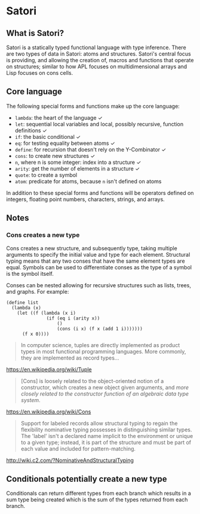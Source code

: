 # Satori

## What is Satori?
Satori is a statically typed functional language with type inference. There are
two types of data in Satori: atoms and structures. Satori's central focus is
providing, and allowing the creation of, macros and functions that operate on
structures; similar to how APL focuses on multidimensional arrays and Lisp
focuses on cons cells.

## Core language
The following special forms and functions make up the core language:
* `lambda`: the heart of the language ✓
* `let`: sequential local variables and local, possibly recursive, function
  definitions ✓
* `if`: the basic conditional ✓
* `eq`: for testing equality between atoms ✓
* `define`: for recursion that doesn't rely on the Y-Combinator ✓
* `cons`: to create new structures ✓
* `n`, where n is some integer: index into a structure ✓
* `arity`: get the number of elements in a structure ✓
* `quote`: to create a symbol
* `atom`: predicate for atoms, because `n` isn't defined on atoms

In addition to these special forms and functions will be operators defined on
integers, floating point numbers, characters, strings, and arrays.

## Notes

### Cons creates a new type
Cons creates a new structure, and subsequently type, taking multiple arguments
to specify the initial value and type for each element. Structural typing means
that any two conses that have the same element types are equal. Symbols can be
used to differentiate conses as the type of a symbol is the symbol itself.

Conses can be nested allowing for recursive structures such as lists, trees, and
graphs. For example:

```
(define list
  (lambda (x)
    (let ((f (lambda (x i)
               (if (eq i (arity x))
                   ()
                   (cons (i x) (f x (add 1 i)))))))
      (f x 0))))
```

> In computer science, tuples are directly implemented as product types in most
> functional programming languages. More commonly, they are implemented as
> record types...

https://en.wikipedia.org/wiki/Tuple

> [Cons] is loosely related to the object-oriented notion of a constructor,
> which creates a new object given arguments, and *more closely related to the
> constructor function of an algebraic data type system*.

https://en.wikipedia.org/wiki/Cons

> Support for labeled records allow structural typing to regain the flexibility
> nominative typing possesses in distinguishing similar types. The 'label' isn't
> a declared name implicit to the environment or unique to a given type;
> instead, it is part of the structure and must be part of each value and
> included for pattern-matching.

http://wiki.c2.com/?NominativeAndStructuralTyping

## Conditionals potentially create a new type
Conditionals can return different types from each branch which results in a sum
type being created which is the sum of the types returned from each branch.
